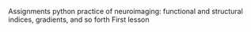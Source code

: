 Assignments
python practice of neuroimaging: functional and structural indices, gradients, and so forth
First lesson
